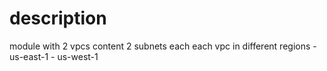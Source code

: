 # description
module with 2 vpcs content 2 subnets each
each vpc in different regions
    - us-east-1
    - us-west-1